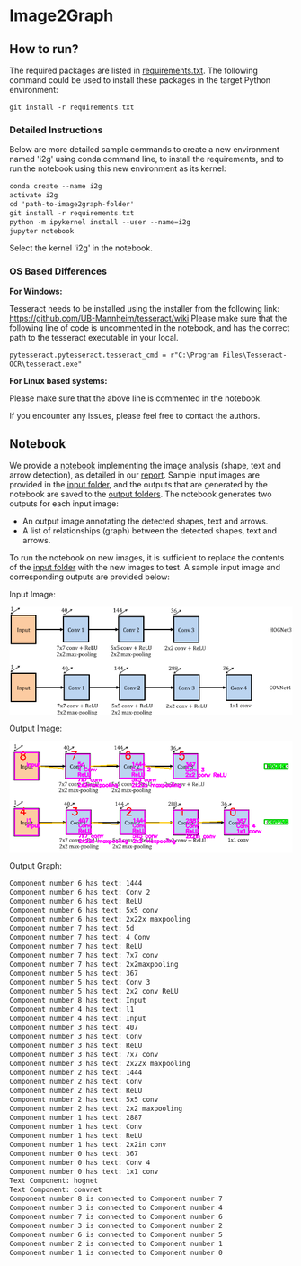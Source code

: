 # Image2Graph

## How to run?

The required packages are listed in [requirements.txt](requirements.txt). The following command could be used to install these packages in the target Python environment:

```
git install -r requirements.txt
```

### Detailed Instructions

Below are more detailed sample commands to create a new environment named 'i2g' using conda command line, to install the requirements, and to run the notebook using this new environment as its kernel:

```
conda create --name i2g
activate i2g
cd 'path-to-image2graph-folder'
git install -r requirements.txt
python -m ipykernel install --user --name=i2g
jupyter notebook
```

Select the kernel 'i2g' in the notebook.

### OS Based Differences

<b>For Windows:</b> 

Tesseract needs to be installed using the installer from the following link: https://github.com/UB-Mannheim/tesseract/wiki
Please make sure that the following line of code is uncommented in the notebook, and has the correct path to the tesseract executable in your local.

```
pytesseract.pytesseract.tesseract_cmd = r"C:\Program Files\Tesseract-OCR\tesseract.exe"
```

<b>For Linux based systems:</b> 

Please make sure that the above line is commented in the notebook.

If you encounter any issues, please feel free to contact the authors.

## Notebook

We provide a [notebook](FigAnalysis/ShapeExtraction/DemoScript.ipynb) implementing the image analysis (shape, text and arrow detection), as detailed in our [report](reports/milestone3/). Sample input images are provided in the [input folder](FigAnalysis/ShapeExtraction/Input/), and the outputs that are generated by the notebook are saved to the [output folders](FigAnalysis/ShapeExtraction/Output/). The notebook generates two outputs for each input image:

- An output image annotating the detected shapes, text and arrows.
- A list of relationships (graph) between the detected shapes, text and arrows.

To run the notebook on new images, it is sufficient to replace the contents of the [input folder](FigAnalysis/ShapeExtraction/Input/) with the new images to test. A sample input image and corresponding outputs are provided below:

Input Image:
<p align="center">
 <img align="center" width="700px" src="FigAnalysis/ShapeExtraction/Input/fig1502.05689-Figure2-1.png" alt="sampleinput1">
</p>

Output Image:
<p align="center">
 <img align="center" width="700px" src="FigAnalysis/ShapeExtraction/Output/OpImage/opfig1502.05689-Figure2-1.png" alt="sampleoutput1">
</p>

Output Graph:

```
Component number 6 has text: 1444  
Component number 6 has text: Conv 2  
Component number 6 has text: ReLU  
Component number 6 has text: 5x5 conv  
Component number 6 has text: 2x22x maxpooling  
Component number 7 has text: 5d 
Component number 7 has text: 4 Conv  
Component number 7 has text: ReLU  
Component number 7 has text: 7x7 conv  
Component number 7 has text: 2x2maxpooling 
Component number 5 has text: 367 
Component number 5 has text: Conv 3  
Component number 5 has text: 2x2 conv ReLU  
Component number 8 has text: Input  
Component number 4 has text: l1 
Component number 4 has text: Input  
Component number 3 has text: 407 
Component number 3 has text: Conv  
Component number 3 has text: ReLU  
Component number 3 has text: 7x7 conv  
Component number 3 has text: 2x22x maxpooling  
Component number 2 has text: 1444 
Component number 2 has text: Conv  
Component number 2 has text: ReLU  
Component number 2 has text: 5x5 conv  
Component number 2 has text: 2x2 maxpooling  
Component number 1 has text: 2887 
Component number 1 has text: Conv  
Component number 1 has text: ReLU  
Component number 1 has text: 2x2in conv  
Component number 0 has text: 367 
Component number 0 has text: Conv 4  
Component number 0 has text: 1x1 conv  
Text Component: hognet  
Text Component: convnet  
Component number 8 is connected to Component number 7 
Component number 3 is connected to Component number 4 
Component number 7 is connected to Component number 6 
Component number 3 is connected to Component number 2 
Component number 6 is connected to Component number 5 
Component number 2 is connected to Component number 1 
Component number 1 is connected to Component number 0
```
